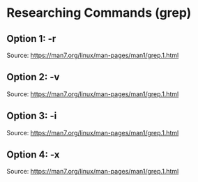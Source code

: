 # Researching Commands (grep)  
## Option 1: -r  

Source: https://man7.org/linux/man-pages/man1/grep.1.html    
  
## Option 2: -v  
  
Source: https://man7.org/linux/man-pages/man1/grep.1.html  

## Option 3: -i  
  
Source: https://man7.org/linux/man-pages/man1/grep.1.html  
  
## Option 4: -x  
  
Source: https://man7.org/linux/man-pages/man1/grep.1.html  
